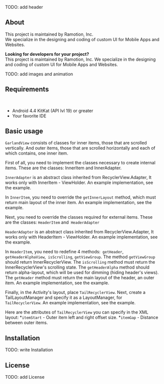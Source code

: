 TODO: add header

## About
This project is maintained by Ramotion, Inc.<br>
We specialize in the designing and coding of custom UI for Mobile Apps and Websites.<br>

**Looking for developers for your project?**<br>
This project is maintained by Ramotion, Inc. We specialize in the designing and coding of custom UI for Mobile Apps and Websites.

TODO: add images and animation

## Requirements
​
- Android 4.4 KitKat (API lvl 19) or greater
- Your favorite IDE

## Basic usage

`GarlandView` consists of classes for inner items, those that are scrolled vertically.
And outer items, those that are scrolled horizontally and each of which contains,
one inner item.

First of all, you need to implement the classes necessary to create internal items.
These are the classes: InnerItem and InnerAdapter.

`InnerAdapter` is an abstract class inherited from RecyclerView.Adapter,
It works only with InnerItem - ViewHolder. An example implementation, see the example.

In `InnerItem`, you need to override the `getInnerLayout` method, which must return
main layout of the inner item. An example implementation, see the example.

Next, you need to override the classes required for external items.
These are the classes: `HeaderItem` and` HeaderAdapter`

`HeaderAdapter` is an abstract class inherited from RecyclerView.Adapter,
It works only with HeaderItem - ViewHolder. An example implementation, see the example.

In `HeaderItem`, you need to redefine 4 methods:` getHeader`, `getHeaderAlphaView`,` isScrolling`, `getViewGroup`.
The method `getViewGroup` should return InnerRecyclerView.
The `isScrolling` method must return the InnerRecyclerView's scrolling state.
The `getHeaderAlpha` method should return alpha-layout, which will be used for dimming (hiding header's views).
The `getHeader` method must return the main layout of the header, an outer item.
An example implementation, see the example.

Finally, in the Activity's layout, place `TailRecyclerView`. Next, create a TailLayoutManager and
specify it as a LayoutManager, for `TailRecyclerView`. An example implementation, see the example.

Here are the attributes of `TailRecyclerView` you can specify in the XML layout:
*`itemStart` - Outer item left and right offset size.
*`itemGap` -  Distance between outer items.

## Installation
TODO: write Installation

## License
TODO: add License